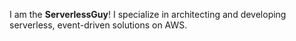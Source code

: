 I am the **ServerlessGuy**! I specialize in architecting and developing serverless, event-driven solutions on AWS.

